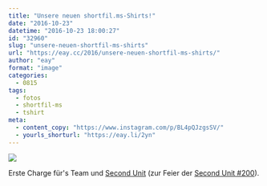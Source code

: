 ```yaml
---
title: "Unsere neuen shortfil.ms-Shirts!"
date: "2016-10-23"
datetime: "2016-10-23 18:00:27"
id: "32960"
slug: "unsere-neuen-shortfil-ms-shirts"
url: "https://eay.cc/2016/unsere-neuen-shortfil-ms-shirts/"
author: "eay"
format: "image"
categories:
  - 0815
tags:
  - fotos
  - shortfil-ms
  - tshirt
meta:
  - content_copy: "https://www.instagram.com/p/BL4pQJzgsSV/"
  - yourls_shorturl: "https://eay.li/2yn"
---
```


![](https://eay.cc/uploads/2016/shortfilms-shirt.jpg)

Erste Charge für's Team und [Second Unit](http://secondunit-podcast.de/) (zur Feier der [Second Unit #200](http://secondunit-podcast.de/?p=3489)).
